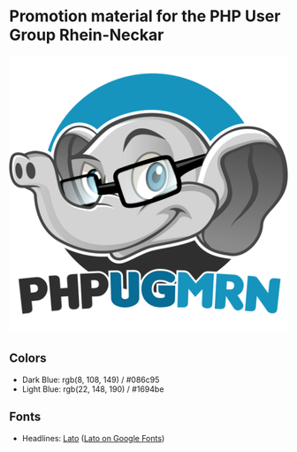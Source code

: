 Promotion material for the PHP User Group Rhein-Neckar
======================================================

![PHPUGMRN Icon](phpugmrn-icon.png)

Colors
------

* Dark Blue: rgb(8, 108, 149) / #086c95
* Light Blue: rgb(22, 148, 190) / #1694be

Fonts
-----

* Headlines: [Lato](http://www.latofonts.com/) ([Lato on Google Fonts](https://fonts.google.com/specimen/Lato))
